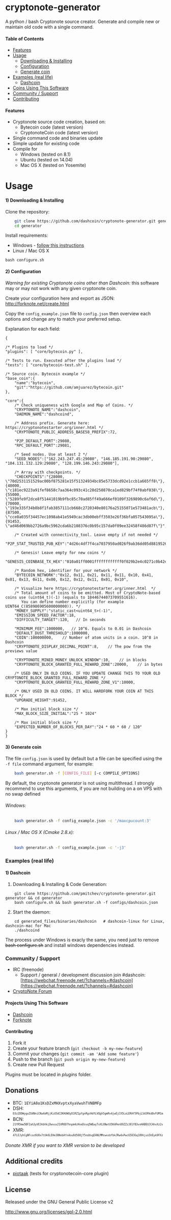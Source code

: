 cryptonote-generator
==================

A python / bash Cryptonote source creator. Generate and compile new or maintain old code with a single command. 

#### Table of Contents

* [Features](#features)
* [Usage](#usage)
  * [Downloading & Installing](#1-downloading--installing)
  * [Configuration](#2-configuration)
  * [Generate coin](#3-generate-coin)
* [Examples (real life)](#examples_real_life)
  * [Dashcoin](#1-dashcoin)
* [Coins Using This Software](#coins-using-this-software)
* [Community / Support](#community--support)
* [Contributing](#contributing)

#### Features

* Cryptonote source code creation, based on:
   * Bytecoin code (latest version)
   * CryptonoteCoin code (latest version)
* Single command code and binaries update
* Simple update for existing code
* Compile for
  * Windows (tested on 8.1)
  * Ubuntu (tested on 14.04)
  * Mac OS X (tested on Yosemite)

Usage
===

#### 1) Downloading & Installing

Clone the repository:

```bash
	git clone https://github.com/dashcoin/cryptonote-generator.git generator
	cd generator
```

Install requirements:

* Windows - [follow this instructions](https://github.com/dashcoin/cryptonote-generator/blob/master/docs/windows-requirements-install.md)
* Linux / Mac OS X
```
bash configure.sh
```

#### 2) Configuration


*Warning for existing Cryptonote coins other than Dashcoin:* this software may or may not work with any given cryptonote coin.

Create your configuration here and export as JSON:
http://forknote.net/create.html

Copy the `config_example.json` file to `config.json` then overview each options and change any to match your preferred setup.


Explanation for each field:


```
{

/* Plugins to load */ 
"plugins": [ "core/bytecoin.py" ],

/* Tests to run. Executed after the plugins load */
"tests": [ "core/bytecoin-test.sh" ],

/* Source coin. Bytecoin example */ 
"base_coin":{
	"name":"bytecoin",		
	"git":"https://github.com/amjuarez/bytecoin.git"
},

"core":{
	/* Check uniqueness with Google and Map of Coins. */
	"CRYPTONOTE_NAME":"dashcoin",
	"DAEMON_NAME":"dashcoind",

	/* Address prefix. Generate here: https://cryptonotestarter.org/inner.html */
	"CRYPTONOTE_PUBLIC_ADDRESS_BASE58_PREFIX":72,

	"P2P_DEFAULT_PORT":29080,
	"RPC_DEFAULT_PORT":29081,

	/* Seed nodes. Use at least 2 */
	"SEED_NODES":["162.243.247.45:29080", "146.185.191.90:29080", "104.131.132.129:29080", "128.199.146.243:29080"],

	/* Array with checkpoints. */
	"CHECKPOINTS":"{28000, \"70d2531151529ac00bf875281e15f51324934bc85e5733dcd92e1ccb1a665ff8\"}, {40000, \"c181ec9223a91fef8658c7aa364c093c41c28d250870ca1ed829bf74f0abf038\"}, {55000, \"5289fe9f2dce8f51441019b9fbc85c70ad85ff49a666ef0109f3269890c6af6d\"}, {70000, \"193e335f34b8b8f1fab3857111cb668c2720340e80176a25155071e573481acb\"}, {87500, \"cce8a035f34457ec1098ab41e5949cac3db00ebff3503e26f36bfa057543095a\"}, {91453, \"ad46d069bb2726a9bc5962cda6b2108376c0b95c157da0f09ee32458f486d87f\"}",
	
	/* Created with connectivity_tool. Leave empty if not needed */
	"P2P_STAT_TRUSTED_PUB_KEY":"4d26c4df7f4ca7037950ad026f9ab36dd05d881952662992f2e4dcfcafbe57eb",

	/* Genesis! Leave empty for new coins */
	"GENESIS_COINBASE_TX_HEX":"010a01ff0001ffffffffffff0f029b2e4c0271c0b42e7c53291a94d1c0cbff8883f8024f5142ee494ffbbd08807121013c086a48c15fb637a96991bc6d53caf77068b5ba6eeb3c82357228c49790584a",

	/* Random hex, identifier for your network */
	"BYTECOIN_NETWORK":"0x12, 0x11, 0x21, 0x11, 0x11, 0x10, 0x41, 0x01, 0x13, 0x11, 0x00, 0x12, 0x12, 0x11, 0x01, 0x10",

	/* Visualize here https://cryptonotestarter.org/inner.html  */
	/* Total amount of coins to be emitted. Most of CryptoNote-based coins use (uint64_t)(-1) (equals to 18446744073709551616).
	   You can define number explicitly (for example UINT64_C(858986905600000000)). */
	"MONEY_SUPPLY":"static_cast<uint64_t>(-1)",
	"EMISSION_SPEED_FACTOR":18,
	"DIFFICULTY_TARGET":120,   // In seconds

	"MINIMUM_FEE":1000000,   // 10^6. Equals to 0.01 in Dashcoin
	"DEFAULT_DUST_THRESHOLD":1000000,
	"COIN":100000000,    // Number of atom units in a coin. 10^8 in Dashcoin
	"CRYPTONOTE_DISPLAY_DECIMAL_POINT":8,    // The pow from the previews value

	"CRYPTONOTE_MINED_MONEY_UNLOCK_WINDOW":10,    // in blocks
	"CRYPTONOTE_BLOCK_GRANTED_FULL_REWARD_ZONE":20000,    // in bytes

	/* USED ONLY IN OLD COINS. IF YOU UPDATE CHANGE THIS TO YOUR OLD CRYPTONOTE_BLOCK_GRANTED_FULL_REWARD_ZONE */
	"CRYPTONOTE_BLOCK_GRANTED_FULL_REWARD_ZONE_V1":10000,

	/* ONLY USED IN OLD COINS. IT WILL HARDFORK YOUR COIN AT THIS BLOCK */
	"UPGRADE_HEIGHT":91452,

	/* Max initial block size */
	"MAX_BLOCK_SIZE_INITIAL":"25 * 1024"

	/* Max initial block size */
	"EXPECTED_NUMBER_OF_BLOCKS_PER_DAY":"24 * 60 * 60 / 120"
}
}

```

#### 3) Generate coin

The file `config.json` is used by default but a file can be specified using the `-f file` command argument, for example:

```bash
	bash generator.sh -f [CONFIG_FILE] [-c COMPILE_OPTIONS]
```

By default, the cryptonote generator is not using multithread. I strongly recommend to use this arguments, if you are not building on a on VPS with no swap defined

###### Windows:
```bash
	bash generator.sh -f config_example.json -c '/maxcpucount:3'
```

###### Linux / Mac OS X (Cmake 2.8.x):
```bash
	bash generator.sh -f config_example.json -c '-j3'
```


### Examples (real life)

#### 1) Dashcoin
1. Downloading & Installing & Code Generation:

```
	git clone https://github.com/pmitchev/cryptonote-generator.git generator && cd generator
	bash configure.sh && bash generator.sh -f configs/dashcoin.json
```

2. Start the daemon:

```
	cd generated_files/binaries/dashcoin   # dashcoin-linux for Linux, dashcoin-mac for Mac
	./dashcoind
```

The process under Windows is exacly the same, you need just to remove ~~bash configure.sh~~ and install windows dependencies instead.


### Community / Support

* IRC (freenode)
  * Support / general / development discussion join #dashcoin: [https://webchat.freenode.net/?channels=#dashcoin](https://webchat.freenode.net/?channels=#dashcoin)
* [CryptoNote Forum](https://forum.cryptonote.org/)


#### Projects Using This Software

* [Dashcoin](https://bitcointalk.org/index.php?topic=1020627.0)
* [Forknote](https://bitcointalk.org/index.php?topic=1079306.0)


#### Contributing

1. Fork it
2. Create your feature branch (`git checkout -b my-new-feature`)
3. Commit your changes (`git commit -am 'Add some feature'`)
4. Push to the branch (`git push origin my-new-feature`)
5. Create new Pull Request

Plugins must be located in *plugins* folder.


Donations
---------
* BTC: `1EYiA8o1KsDZxMHXvptxXyaVwuhTVNBMFp`
* DSH: <sup><sub>`D3z2DDWygoZU4NniCNa4oMjjKi45dC2KHUWUyD1RZ1pfgnRgcHdfLVQgh5gmRv4jwEjCX5LoLERAf5PbjLS43Rkd8vFUM1m`</sup></sub>
* BCN: <sup><sub>`21YR5mw5BF2ah3yVE3kbhkjDwvuv21VR6D7hnpm4zHveDsvq5WEwyTxXLXNwtU5K4Pen89ZZzJ81fB3vxHABEUJCAhxXz2v`</sup></sub>
* XMR: <sup><sub>`47LEJyhCgNFcoz6U8x7tUk6LEHe38NobAfn4ou8d588jY5nddvgEANLMMcwxsbfbkJRw4xPwcG583Gq189hjusShEyk9FXz`</sup></sub>

*Donate XMR if you want to XMR version to be developed*

Additional credits
------------------
* [piotaak](https://github.com/piotaak) (tests for cryptonotecoin-core plugin)

License
-------
Released under the GNU General Public License v2

http://www.gnu.org/licenses/gpl-2.0.html
	